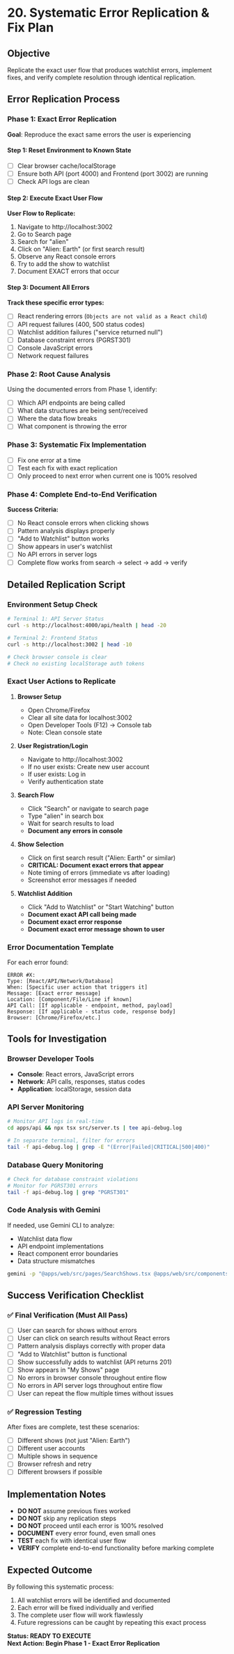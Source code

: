 # 20. Systematic Error Replication & Fix Plan

## Objective

Replicate the exact user flow that produces watchlist errors, implement fixes, and verify complete resolution through identical replication.

## Error Replication Process

### Phase 1: Exact Error Replication

**Goal**: Reproduce the exact same errors the user is experiencing

#### Step 1: Reset Environment to Known State

- [ ] Clear browser cache/localStorage
- [ ] Ensure both API (port 4000) and Frontend (port 3002) are running
- [ ] Check API logs are clean

#### Step 2: Execute Exact User Flow

**User Flow to Replicate:**

1. Navigate to http://localhost:3002
2. Go to Search page
3. Search for "alien"
4. Click on "Alien: Earth" (or first search result)
5. Observe any React console errors
6. Try to add the show to watchlist
7. Document EXACT errors that occur

#### Step 3: Document All Errors

**Track these specific error types:**

- [ ] React rendering errors (`Objects are not valid as a React child`)
- [ ] API request failures (400, 500 status codes)
- [ ] Watchlist addition failures ("service returned null")
- [ ] Database constraint errors (PGRST301)
- [ ] Console JavaScript errors
- [ ] Network request failures

### Phase 2: Root Cause Analysis

Using the documented errors from Phase 1, identify:

- [ ] Which API endpoints are being called
- [ ] What data structures are being sent/received
- [ ] Where the data flow breaks
- [ ] What component is throwing the error

### Phase 3: Systematic Fix Implementation

- [ ] Fix one error at a time
- [ ] Test each fix with exact replication
- [ ] Only proceed to next error when current one is 100% resolved

### Phase 4: Complete End-to-End Verification

**Success Criteria:**

- [ ] No React console errors when clicking shows
- [ ] Pattern analysis displays properly
- [ ] "Add to Watchlist" button works
- [ ] Show appears in user's watchlist
- [ ] No API errors in server logs
- [ ] Complete flow works from search → select → add → verify

## Detailed Replication Script

### Environment Setup Check

```bash
# Terminal 1: API Server Status
curl -s http://localhost:4000/api/health | head -20

# Terminal 2: Frontend Status
curl -s http://localhost:3002 | head -10

# Check browser console is clear
# Check no existing localStorage auth tokens
```

### Exact User Actions to Replicate

1. **Browser Setup**
   - Open Chrome/Firefox
   - Clear all site data for localhost:3002
   - Open Developer Tools (F12) → Console tab
   - Note: Clean console state

2. **User Registration/Login**
   - Navigate to http://localhost:3002
   - If no user exists: Create new user account
   - If user exists: Log in
   - Verify authentication state

3. **Search Flow**
   - Click "Search" or navigate to search page
   - Type "alien" in search box
   - Wait for search results to load
   - **Document any errors in console**

4. **Show Selection**
   - Click on first search result ("Alien: Earth" or similar)
   - **CRITICAL: Document exact errors that appear**
   - Note timing of errors (immediate vs after loading)
   - Screenshot error messages if needed

5. **Watchlist Addition**
   - Click "Add to Watchlist" or "Start Watching" button
   - **Document exact API call being made**
   - **Document exact error response**
   - **Document exact error message shown to user**

### Error Documentation Template

For each error found:

```
ERROR #X:
Type: [React/API/Network/Database]
When: [Specific user action that triggers it]
Message: [Exact error message]
Location: [Component/File/Line if known]
API Call: [If applicable - endpoint, method, payload]
Response: [If applicable - status code, response body]
Browser: [Chrome/Firefox/etc.]
```

## Tools for Investigation

### Browser Developer Tools

- **Console**: React errors, JavaScript errors
- **Network**: API calls, responses, status codes
- **Application**: localStorage, session data

### API Server Monitoring

```bash
# Monitor API logs in real-time
cd apps/api && npx tsx src/server.ts | tee api-debug.log

# In separate terminal, filter for errors
tail -f api-debug.log | grep -E "(Error|Failed|CRITICAL|500|400)"
```

### Database Query Monitoring

```bash
# Check for database constraint violations
# Monitor for PGRST301 errors
tail -f api-debug.log | grep "PGRST301"
```

### Code Analysis with Gemini

If needed, use Gemini CLI to analyze:

- Watchlist data flow
- API endpoint implementations
- React component error boundaries
- Data structure mismatches

```bash
gemini -p "@apps/web/src/pages/SearchShows.tsx @apps/web/src/components/PatternAnalysis.tsx @apps/api/src/routes/watchlist-v2.ts @apps/api/src/services/WatchlistService.ts Analyze the complete data flow from clicking a show in search results to adding it to watchlist. Identify where errors could occur and what data structure mismatches exist."
```

## Success Verification Checklist

### ✅ Final Verification (Must All Pass)

- [ ] User can search for shows without errors
- [ ] User can click on search results without React errors
- [ ] Pattern analysis displays correctly with proper data
- [ ] "Add to Watchlist" button is functional
- [ ] Show successfully adds to watchlist (API returns 201)
- [ ] Show appears in "My Shows" page
- [ ] No errors in browser console throughout entire flow
- [ ] No errors in API server logs throughout entire flow
- [ ] User can repeat the flow multiple times without issues

### ✅ Regression Testing

After fixes are complete, test these scenarios:

- [ ] Different shows (not just "Alien: Earth")
- [ ] Different user accounts
- [ ] Multiple shows in sequence
- [ ] Browser refresh and retry
- [ ] Different browsers if possible

## Implementation Notes

- **DO NOT** assume previous fixes worked
- **DO NOT** skip any replication steps
- **DO NOT** proceed until each error is 100% resolved
- **DOCUMENT** every error found, even small ones
- **TEST** each fix with identical user flow
- **VERIFY** complete end-to-end functionality before marking complete

## Expected Outcome

By following this systematic process:

1. All watchlist errors will be identified and documented
2. Each error will be fixed individually and verified
3. The complete user flow will work flawlessly
4. Future regressions can be caught by repeating this exact process

**Status: READY TO EXECUTE**  
**Next Action: Begin Phase 1 - Exact Error Replication**
